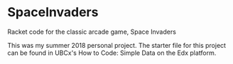 # SpaceInvaders
Racket code for the classic arcade game, Space Invaders


This was my summer 2018 personal project. The starter file for this project can be found in UBCx's How to Code: Simple Data on the Edx platform. 

